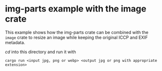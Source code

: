 # img-parts example with the image crate

This example shows how the img-parts crate can be combined with the `image`
crate to resize an image while keeping the original ICCP and EXIF metadata.

_cd_ into this directory and run it with

```shell
cargo run <input jpg, png or webp> <output jpg or png with appropriate extension>
```
